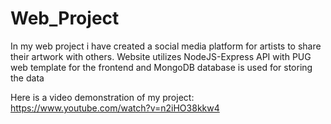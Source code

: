 # Web_Project
In my web project i have created a social media platform for artists to share their artwork with others. Website utilizes NodeJS-Express API with PUG web template for the frontend and MongoDB database is used for storing the data

Here is a video demonstration of my project: https://www.youtube.com/watch?v=n2iHO38kkw4
